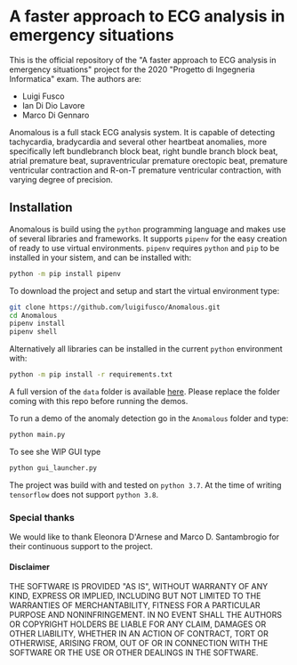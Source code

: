 # A faster approach to ECG analysis in emergency situations
This is the official repository of the "A faster approach to ECG analysis in emergency situations" project for the 2020
"Progetto di Ingegneria Informatica" exam. The authors are:
- Luigi Fusco
- Ian Di Dio Lavore
- Marco Di Gennaro

Anomalous is a full stack ECG analysis system. It is capable of detecting tachycardia,
bradycardia and several other heartbeat anomalies, more specifically left bundlebranch
block beat, right bundle branch block beat, atrial premature beat, supraventricular
premature orectopic beat, premature ventricular contraction and R-on-T premature
ventricular contraction, with varying degree of precision.

## Installation
Anomalous is build using the `python` programming language and makes use of several
libraries and frameworks. It supports `pipenv` for the easy creation of ready to use
virtual environments. `pipenv` requires `python` and `pip` to be installed in your sistem,
and can be installed with:
```bash
python -m pip install pipenv
```

To download the project and setup and start the virtual environment type:
```bash
git clone https://github.com/luigifusco/Anomalous.git
cd Anomalous
pipenv install
pipenv shell
```

Alternatively all libraries can be installed in the current `python` environment with:
```bash
python -m pip install -r requirements.txt
```

A full version of the `data` folder is available [here](https://polimi365-my.sharepoint.com/:f:/g/personal/10601210_polimi_it/Emj2B52XqjRGhQeFKiAx9EgBn-obS18bqhYUAccYyfPw6A?e=zmia3C). Please replace the folder coming with this repo before running the demos.

To run a demo of the anomaly detection go in the `Anomalous` folder and type:
```bash
python main.py
```

To see she WIP GUI type
```bash
python gui_launcher.py
```

The project was build with and tested on `python 3.7`. At the time of writing
`tensorflow` does not support `python 3.8`.

### Special thanks
We would like to thank Eleonora D'Arnese and Marco D. Santambrogio for their continuous
support to the project.

#### Disclaimer
THE SOFTWARE IS PROVIDED "AS IS", WITHOUT WARRANTY OF ANY KIND, EXPRESS OR
IMPLIED, INCLUDING BUT NOT LIMITED TO THE WARRANTIES OF MERCHANTABILITY,
FITNESS FOR A PARTICULAR PURPOSE AND NONINFRINGEMENT. IN NO EVENT SHALL THE
AUTHORS OR COPYRIGHT HOLDERS BE LIABLE FOR ANY CLAIM, DAMAGES OR OTHER
LIABILITY, WHETHER IN AN ACTION OF CONTRACT, TORT OR OTHERWISE, ARISING FROM,
OUT OF OR IN CONNECTION WITH THE SOFTWARE OR THE USE OR OTHER DEALINGS IN THE
SOFTWARE.
